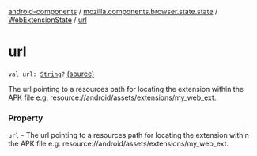 [android-components](../../index.md) / [mozilla.components.browser.state.state](../index.md) / [WebExtensionState](index.md) / [url](./url.md)

# url

`val url: `[`String`](https://kotlinlang.org/api/latest/jvm/stdlib/kotlin/-string/index.html)`?` [(source)](https://github.com/mozilla-mobile/android-components/blob/master/components/browser/state/src/main/java/mozilla/components/browser/state/state/WebExtensionState.kt#L29)

The url pointing to a resources path for locating the extension
within the APK file e.g. resource://android/assets/extensions/my_web_ext.

### Property

`url` - The url pointing to a resources path for locating the extension
within the APK file e.g. resource://android/assets/extensions/my_web_ext.